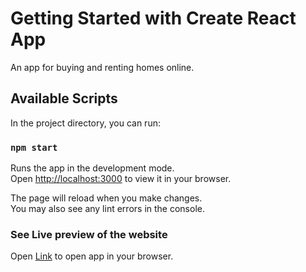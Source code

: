 # Getting Started with Create React App

An app for buying and renting homes online.

## Available Scripts

In the project directory, you can run:

### `npm start`

Runs the app in the development mode.\
Open [http://localhost:3000](http://localhost:3000) to view it in your browser.

The page will reload when you make changes.\
You may also see any lint errors in the console.

### See Live preview of the website

Open [Link](https://house-baazar-app.vercel.app/) to open app in your browser.